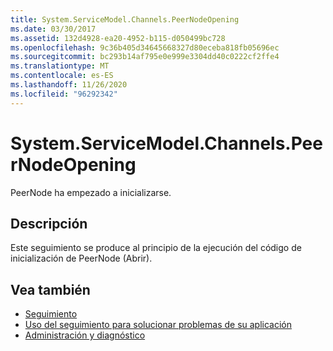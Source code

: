 ```yaml
---
title: System.ServiceModel.Channels.PeerNodeOpening
ms.date: 03/30/2017
ms.assetid: 132d4928-ea20-4952-b115-d050499bc728
ms.openlocfilehash: 9c36b405d34645668327d80eceba818fb05696ec
ms.sourcegitcommit: bc293b14af795e0e999e3304dd40c0222cf2ffe4
ms.translationtype: MT
ms.contentlocale: es-ES
ms.lasthandoff: 11/26/2020
ms.locfileid: "96292342"
---
```

# <a name="systemservicemodelchannelspeernodeopening"></a>System.ServiceModel.Channels.PeerNodeOpening

PeerNode ha empezado a inicializarse.  
  
## <a name="description"></a>Descripción  

 Este seguimiento se produce al principio de la ejecución del código de inicialización de PeerNode (Abrir).  
  
## <a name="see-also"></a>Vea también

- [Seguimiento](index.md)
- [Uso del seguimiento para solucionar problemas de su aplicación](using-tracing-to-troubleshoot-your-application.md)
- [Administración y diagnóstico](../index.md)
